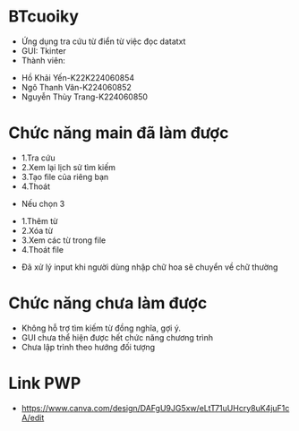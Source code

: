# BTcuoiky
- Ứng dụng tra cứu từ điển từ việc đọc datatxt
- GUI: Tkinter 
- Thành viên:
+ Hồ Khải Yến-K22K224060854
+ Ngô Thanh Vân-K224060852
+ Nguyễn Thùy Trang-K224060850
# Chức năng main đã làm được
+ 1.Tra cứu
+ 2.Xem lại lịch sử tìm kiếm
+ 3.Tạo file của riêng bạn
+ 4.Thoát
- Nếu chọn 3
+ 1.Thêm từ
+ 2.Xóa từ
+ 3.Xem các từ trong file
+ 4.Thoát file
- Đã xử lý input khi người dùng nhập chữ hoa sẽ chuyển về chữ thường
# Chức năng chưa làm được
- Không hỗ trợ tìm kiếm từ đồng nghĩa, gợi ý.
- GUI chưa thể hiện được hết chức năng chương trình 
- Chưa lập trình theo hướng đối tượng
# Link PWP
+ https://www.canva.com/design/DAFgU9JG5xw/eLtT71uUHcry8uK4juF1cA/edit
